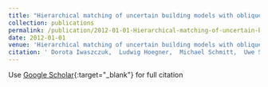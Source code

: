 ```yaml
---
title: "Hierarchical matching of uncertain building models with oblique airborne IR image sequences"
collection: publications
permalink: /publication/2012-01-01-Hierarchical-matching-of-uncertain-building-models-with-oblique-airborne-IR-image-sequences
date: 2012-01-01
venue: 'Hierarchical matching of uncertain building models with oblique airborne IR image sequences'
citation: ' Dorota Iwaszczuk,  Ludwig Hoegner,  Michael Schmitt,  Uwe Stilla, &quot;Hierarchical matching of uncertain building models with oblique airborne IR image sequences.&quot; Hierarchical matching of uncertain building models with oblique airborne IR image sequences, 2012.'
---
```

Use [Google Scholar](https://scholar.google.com/scholar?q=Hierarchical+matching+of+uncertain+building+models+with+oblique+airborne+IR+image+sequences){:target="_blank"} for full citation